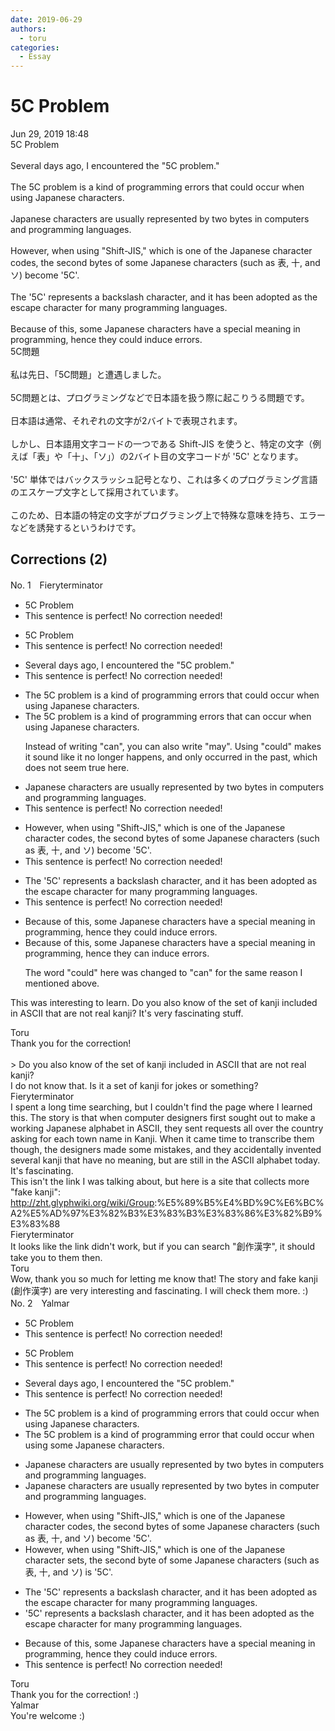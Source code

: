 ```yaml
---
date: 2019-06-29
authors:
  - toru
categories:
  - Essay
---
```


<h1 id="subject_show">5C Problem</h1>
<div class="date">Jun 29, 2019 18:48</div>
<div id="post"><div id="body_show_ori">
5C Problem<br/><br/>Several days ago, I encountered the "5C problem."<br/><br/>The 5C problem is a kind of programming errors that could occur when using Japanese characters.<br/><br/>Japanese characters are usually represented by two bytes in computers and programming languages.<br/><br/>However, when using "Shift-JIS," which is one of the Japanese character codes, the second bytes of some Japanese characters (such as 表, 十, and ソ) become '5C'.<br/><br/>The '5C' represents a backslash character, and it has been adopted as the escape character for many programming languages.<br/><br/>Because of this, some Japanese characters have a special meaning in programming, hence they could induce errors.
</div></div>

<!-- more -->

<div id="post_ja"><div id="body_show_mo">
5C問題<br/><br/>私は先日、「5C問題」と遭遇しました。<br/><br/>5C問題とは、プログラミングなどで日本語を扱う際に起こりうる問題です。<br/><br/>日本語は通常、それぞれの文字が2バイトで表現されます。<br/><br/>しかし、日本語用文字コードの一つである Shift-JIS を使うと、特定の文字（例えば「表」や「十」、「ソ」）の2バイト目の文字コードが '5C' となります。<br/><br/>'5C' 単体ではバックスラッシュ記号となり、これは多くのプログラミング言語のエスケープ文字として採用されています。<br/><br/>このため、日本語の特定の文字がプログラミング上で特殊な意味を持ち、エラーなどを誘発するというわけです。
</div></div>

## Corrections (2)
<div id="block"><div class="first_name"> No. 1　<span class="just_name">Fieryterminator</span></div><div id="block2">
<ul class="correction_field">
<li class="incorrect">5C Problem</li>
<li class="corrected perfect">This sentence is perfect! No correction needed!</li>
</ul>
<ul class="correction_field">
<li class="incorrect">5C Problem</li>
<li class="corrected perfect">This sentence is perfect! No correction needed!</li>
</ul>
<ul class="correction_field">
<li class="incorrect">Several days ago, I encountered the "5C problem."</li>
<li class="corrected perfect">This sentence is perfect! No correction needed!</li>
</ul>
<ul class="correction_field">
<li class="incorrect">The 5C problem is a kind of programming errors that could occur when using Japanese characters.</li>
<li class="corrected correct">
The 5C problem is a kind of programming error<span class="sline">s</span> that <span class="f_blue">can</span> occur when using Japanese characters.
<p class="correction_comment">Instead of writing "can", you can also write "may". Using "could" makes it sound like it no longer happens, and only occurred in the past, which does not seem true here.</p>
</li>
</ul>
<ul class="correction_field">
<li class="incorrect">Japanese characters are usually represented by two bytes in computers and programming languages.</li>
<li class="corrected perfect">This sentence is perfect! No correction needed!</li>
</ul>
<ul class="correction_field">
<li class="incorrect">However, when using "Shift-JIS," which is one of the Japanese character codes, the second bytes of some Japanese characters (such as 表, 十, and ソ) become '5C'.</li>
<li class="corrected perfect">This sentence is perfect! No correction needed!</li>
</ul>
<ul class="correction_field">
<li class="incorrect">The '5C' represents a backslash character, and it has been adopted as the escape character for many programming languages.</li>
<li class="corrected perfect">This sentence is perfect! No correction needed!</li>
</ul>
<ul class="correction_field">
<li class="incorrect">Because of this, some Japanese characters have a special meaning in programming, hence they could induce errors.</li>
<li class="corrected correct">
Because of this, some Japanese characters have a special meaning in programming, hence they <span class="f_blue">can</span> induce errors.
<p class="correction_comment">The word "could" here was changed to "can" for the same reason I mentioned above.</p>
</li>
</ul>
<p class="comment_small">
 This was interesting to learn. Do you also know of the set of kanji included in ASCII that are not real kanji? It's very fascinating stuff.
 <br/>
</p>

</div><div class="name"><span class="just_name">Toru</span><br>
Thank you for the correction!<br/><br/>&gt;  Do you also know of the set of kanji included in ASCII that are not real kanji?<br/>I do not know that. Is it a set of kanji for jokes or something?
</div>
<div class="name"><span class="just_name">Fieryterminator</span><br>
I spent a long time searching, but I couldn't find the page where I learned this. The story is that when computer designers first sought out to make a working Japanese alphabet in ASCII, they sent requests all over the country asking for each town name in Kanji. When it came time to transcribe them though, the designers made some mistakes, and they accidentally invented several kanji that have no meaning, but are still in the ASCII alphabet today. It's fascinating.<br/>This isn't the link I was talking about, but here is a site that collects more "fake kanji":<br/><a href="http://zht.glyphwiki.org/wiki/Group" target="_blank">http://zht.glyphwiki.org/wiki/Group</a>:%E5%89%B5%E4%BD%9C%E6%BC%A2%E5%AD%97%E3%82%B3%E3%83%B3%E3%83%86%E3%82%B9%E3%83%88
</div>
<div class="name"><span class="just_name">Fieryterminator</span><br>
It looks like the link didn't work, but if you can search "創作漢字", it should take you to them then.
</div>
<div class="name"><span class="just_name">Toru</span><br>
Wow, thank you so much for letting me know that! The story and fake kanji (創作漢字) are very interesting and fascinating. I will check them more. :)
</div>
</div>
<div id="block"><div class="first_name"> No. 2　<span class="just_name">Yalmar</span></div><div id="block2">
<ul class="correction_field">
<li class="incorrect">5C Problem</li>
<li class="corrected perfect">This sentence is perfect! No correction needed!</li>
</ul>
<ul class="correction_field">
<li class="incorrect">5C Problem</li>
<li class="corrected perfect">This sentence is perfect! No correction needed!</li>
</ul>
<ul class="correction_field">
<li class="incorrect">Several days ago, I encountered the "5C problem."</li>
<li class="corrected perfect">This sentence is perfect! No correction needed!</li>
</ul>
<ul class="correction_field">
<li class="incorrect">The 5C problem is a kind of programming errors that could occur when using Japanese characters.</li>
<li class="corrected correct">
The 5C problem is a kind of programming <span class="f_red">error</span> that could occur when using <span class="f_red">some</span> Japanese characters.
</li>
</ul>
<ul class="correction_field">
<li class="incorrect">Japanese characters are usually represented by two bytes in computers and programming languages.</li>
<li class="corrected correct">
Japanese characters are usually represented by two bytes in <span class="f_red">computer</span> and programming languages.
</li>
</ul>
<ul class="correction_field">
<li class="incorrect">However, when using "Shift-JIS," which is one of the Japanese character codes, the second bytes of some Japanese characters (such as 表, 十, and ソ) become '5C'.</li>
<li class="corrected correct">
However, when using "Shift-JIS," which is one of the Japanese <span class="f_red">character sets</span>, the second <span class="f_red">byte</span> of some Japanese characters (such as 表, 十, and ソ) <span class="f_red">is</span> '5C'.
</li>
</ul>
<ul class="correction_field">
<li class="incorrect">The '5C' represents a backslash character, and it has been adopted as the escape character for many programming languages.</li>
<li class="corrected correct">
'5C' represents a backslash character, and it has been adopted as the escape character for many programming languages.
</li>
</ul>
<ul class="correction_field">
<li class="incorrect">Because of this, some Japanese characters have a special meaning in programming, hence they could induce errors.</li>
<li class="corrected perfect">This sentence is perfect! No correction needed!</li>
</ul>
</div><div class="name"><span class="just_name">Toru</span><br>
Thank you for the correction! :)
</div>
<div class="name"><span class="just_name">Yalmar</span><br>
You're welcome :)
</div>
</div>

